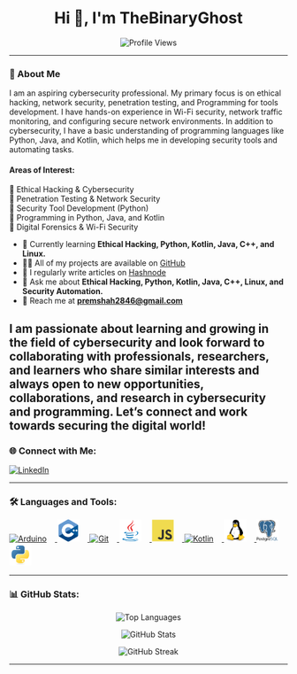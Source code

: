 <h1 align="center">Hi 👋, I'm TheBinaryGhost</h1>

<p align="center">
  <img src="https://komarev.com/ghpvc/?username=thebinaryghost&label=Profile%20Views&color=0e75b6&style=flat" alt="Profile Views" />
</p>

---

### 🚀 About Me
I am an aspiring cybersecurity professional. My primary focus is on ethical hacking, network security, penetration testing, and Programming for tools development. I have hands-on experience in Wi-Fi security, network traffic monitoring, and configuring secure network environments. In addition to cybersecurity, I have a basic understanding of programming languages like Python, Java, and Kotlin, which helps me in developing security tools and automating tasks.

#### Areas of Interest:
🔹 Ethical Hacking & Cybersecurity  
🔹 Penetration Testing & Network Security  
🔹 Security Tool Development (Python)  
🔹 Programming in Python, Java, and Kotlin  
🔹 Digital Forensics & Wi-Fi Security  

- 🌱 Currently learning **Ethical Hacking, Python, Kotlin, Java, C++, and Linux.**
- 👨‍💻 All of my projects are available on [GitHub](https://github.com/TheBinaryGhost?tab=repositories)
- 📝 I regularly write articles on [Hashnode](https://hashnode.com/@TheBinaryGhost)
- 💬 Ask me about **Ethical Hacking, Python, Kotlin, Java, C++, Linux, and Security Automation.**
- 📧 Reach me at **premshah2846@gmail.com**

I am passionate about learning and growing in the field of cybersecurity and look forward to collaborating with professionals, researchers, and learners who share similar interests and always open to new opportunities, collaborations, and research in cybersecurity and programming. Let’s connect and work towards securing the digital world!
---

### 🌐 Connect with Me:
<p align="left">
  <a href="https://linkedin.com/in/premkrsah1111" target="_blank">
    <img src="https://img.shields.io/badge/LinkedIn-0077B5?style=for-the-badge&logo=linkedin&logoColor=white" alt="LinkedIn" />
  </a>
</p>

---

### 🛠️ Languages and Tools:
<p align="left">
  <a href="https://www.arduino.cc/" target="_blank"> <img src="https://cdn.worldvectorlogo.com/logos/arduino-1.svg" alt="Arduino" width="40" height="40" style="margin-right: 15px;"/> </a>
  <a href="https://www.w3schools.com/cpp/" target="_blank"> <img src="https://raw.githubusercontent.com/devicons/devicon/master/icons/cplusplus/cplusplus-original.svg" alt="C++" width="40" height="40" style="margin-right: 15px;"/> </a>
  <a href="https://git-scm.com/" target="_blank"> <img src="https://www.vectorlogo.zone/logos/git-scm/git-scm-icon.svg" alt="Git" width="40" height="40" style="margin-right: 15px;"/> </a>
  <a href="https://www.java.com" target="_blank"> <img src="https://raw.githubusercontent.com/devicons/devicon/master/icons/java/java-original.svg" alt="Java" width="40" height="40" style="margin-right: 15px;"/> </a>
  <a href="https://developer.mozilla.org/en-US/docs/Web/JavaScript" target="_blank"> <img src="https://raw.githubusercontent.com/devicons/devicon/master/icons/javascript/javascript-original.svg" alt="JavaScript" width="40" height="40" style="margin-right: 15px;"/> </a>
  <a href="https://kotlinlang.org" target="_blank"> <img src="https://www.vectorlogo.zone/logos/kotlinlang/kotlinlang-icon.svg" alt="Kotlin" width="40" height="40" style="margin-right: 15px;"/> </a>
  <a href="https://www.linux.org/" target="_blank"> <img src="https://raw.githubusercontent.com/devicons/devicon/master/icons/linux/linux-original.svg" alt="Linux" width="40" height="40" style="margin-right: 15px;"/> </a>
  <a href="https://www.postgresql.org" target="_blank"> <img src="https://raw.githubusercontent.com/devicons/devicon/master/icons/postgresql/postgresql-original-wordmark.svg" alt="PostgreSQL" width="40" height="40" style="margin-right: 15px;"/> </a>
  <a href="https://www.python.org" target="_blank"> <img src="https://raw.githubusercontent.com/devicons/devicon/master/icons/python/python-original.svg" alt="Python" width="40" height="40"/> </a>
</p>

---

### 📊 GitHub Stats:
<p align="center">
  <img src="https://github-readme-stats.vercel.app/api/top-langs?username=thebinaryghost&show_icons=true&locale=en&layout=compact" alt="Top Languages" />
</p>

<p align="center">
  <img src="https://github-readme-stats.vercel.app/api?username=thebinaryghost&show_icons=true&locale=en" alt="GitHub Stats" />
</p>

<p align="center">
  <img src="https://github-readme-streak-stats.herokuapp.com/?user=thebinaryghost&" alt="GitHub Streak" />
</p>

---

